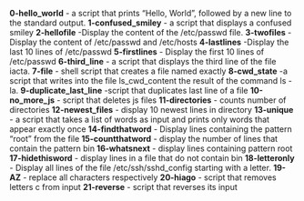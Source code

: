 **0-hello_world** - a script that prints “Hello, World”, followed by a new line to the standard output.
**1-confused_smiley** -  a script that displays a confused smiley
**2-hellofile** -Display the content of the /etc/passwd file.
**3-twofiles** -Display the content of /etc/passwd and /etc/hosts
**4-lastlines** -Display the last 10 lines of /etc/passwd
**5-firstlines** - Display the first 10 lines of /etc/passwd
**6-third_line** - a script that displays the third line of the file iacta.
**7-file** - shell script that creates a file named exactly 
**8-cwd_state** -a script that writes into the file ls_cwd_content the result of the command ls -la. 
**9-duplicate_last_line** -script that duplicates last line of a file
**10-no_more_js** - script that deletes js files
**11-directories** - counts number of directories
**12-newest_files** - display 10 newest lines in directory
**13-unique** - a script that takes a list of words as input and prints only words that appear exactly once
**14-findthatword** - Display lines containing the pattern “root” from the file
**15-countthatword** - display the number of lines that contain the pattern bin
**16-whatsnext** - display lines containing pattern root
**17-hidethisword** - display lines in a file that do not contain bin
**18-letteronly** - Display all lines of the file /etc/ssh/sshd_config starting with a letter.
**19-AZ** - replace all characters respectively
**20-hiago** - script that removes letters c from input
**21-reverse** - script that reverses its input
